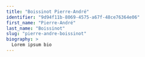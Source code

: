 ```yaml
---
title: "Boissinot Pierre-André"
identifier: "9d94f11b-8069-4575-a67f-48ce76364e06"
first_name: "Pierre-André"
last_name: "Boissinot"
slug: "pierre-andre-boissinot"
biography: >
  Lorem ipsum bio 
---
```


